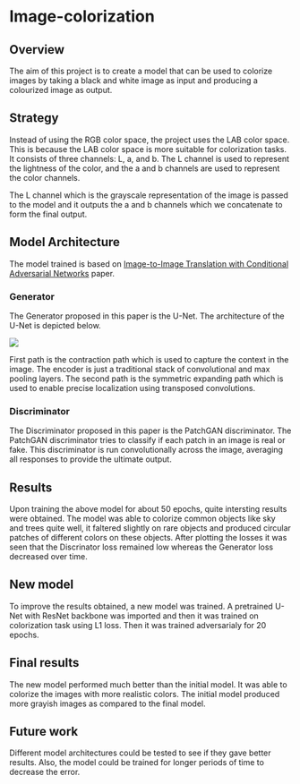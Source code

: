# Image-colorization

## Overview

The aim of this project is to create a model that can be used to colorize images by taking a black and white image as input and producing a colourized image as output.

## Strategy

Instead of using the RGB color space, the project uses the LAB color space. This is because the LAB color space is more suitable for colorization tasks. It consists of three channels: L, a, and b. The L channel is used to represent the lightness of the color, and the a and b channels are used to represent the color channels.

The L channel which is the grayscale representation of the image is passed to the model and it outputs the a and b channels which we concatenate to form the final output.

## Model Architecture

The model trained is based on [Image-to-Image Translation with Conditional Adversarial Networks](https://arxiv.org/abs/1611.07004) paper.

### Generator

The Generator proposed in this paper is the U-Net. The architecture of the U-Net is depicted below.

![](https://production-media.paperswithcode.com/methods/Screen_Shot_2020-07-07_at_9.08.00_PM_rpNArED.png)

First path is the contraction path which is used to capture the context in the image. The encoder is just a traditional stack of convolutional and max pooling layers. The second path is the symmetric expanding path which is used to enable precise localization using transposed convolutions.

### Discriminator

The Discriminator proposed in this paper is the PatchGAN discriminator.
The PatchGAN discriminator tries to classify if each patch in an image is real or fake. This discriminator is run convolutionally across the image, averaging all responses to provide the ultimate output.

## Results

Upon training the above model for about 50 epochs, quite intersting results were obtained. The model was able to colorize common objects like sky and trees quite well, it faltered slightly on rare objects and produced circular patches of different colors on these objects. After plotting the losses it was seen that the Discrinator loss remained low whereas the Generator loss decreased over time.

## New model

To improve the results obtained, a new model was trained. A pretrained U-Net with ResNet backbone was imported and then it was trained on colorization task using L1 loss. Then it was trained adversarialy for 20 epochs.

## Final results

The new model performed much better than the initial model. It was able to colorize the images with more realistic colors. The initial model produced more grayish images as compared to the final model.

## Future work

Different model architectures could be tested to see if they gave better results. Also, the model could be trained for longer periods of time to decrease the error.
